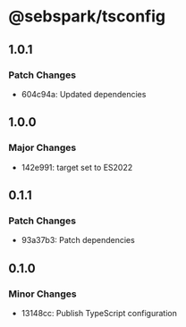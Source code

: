 # @sebspark/tsconfig

## 1.0.1

### Patch Changes

- 604c94a: Updated dependencies

## 1.0.0

### Major Changes

- 142e991: target set to ES2022

## 0.1.1

### Patch Changes

- 93a37b3: Patch dependencies

## 0.1.0

### Minor Changes

- 13148cc: Publish TypeScript configuration
